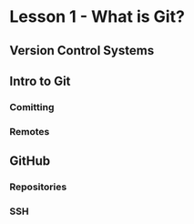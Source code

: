 # Lesson 1 - What is Git?

## Version Control Systems

## Intro to Git

### Comitting

### Remotes


## GitHub

### Repositories

### SSH